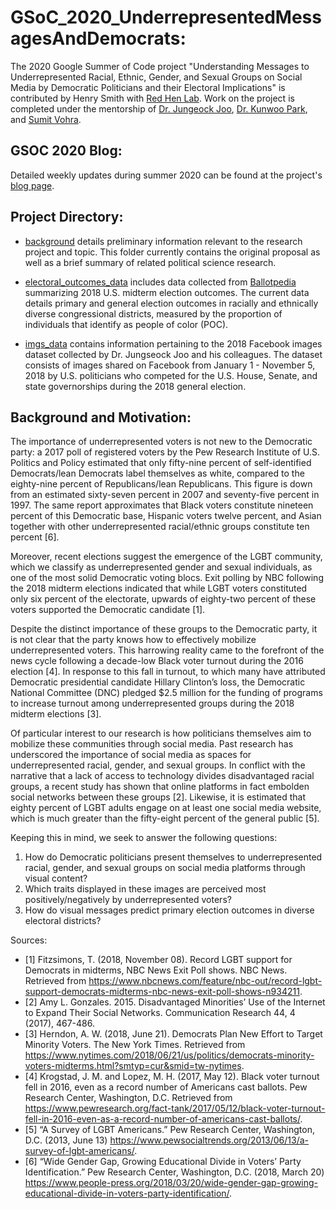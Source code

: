 # GSoC_2020_UnderrepresentedMessagesAndDemocrats:

  The 2020 Google Summer of Code project "Understanding Messages to Underrepresented Racial, Ethnic, Gender, and Sexual Groups on Social Media by Democratic Politicians and their Electoral Implications" is contributed by Henry Smith with [Red Hen Lab](http://www.redhenlab.org/). Work on the project is completed under the mentorship of [Dr. Jungeock Joo](http://home.jsjoo.com/), [Dr. Kunwoo Park](http://kunwpark.kr/), and [Sumit Vohra](https://in.linkedin.com/in/sumit-vohra-224484a0).

## GSOC 2020 Blog:

Detailed weekly updates during summer 2020 can be found at the project's [blog page](https://smithhenryd.github.io/UnderrepresentedMessagesAndDemocrats.github.io/).

## Project Directory:

- [background](https://github.com/smithhenryd/GSoC_2020_UnderrepresentedMessagesAndDemocrats-/tree/master/background) details preliminary information relevant to the research project and topic. This folder currently contains the original proposal as well as a brief summary of related political science research.

- [electoral_outcomes_data](https://github.com/smithhenryd/GSoC_2020_UnderrepresentedMessagesAndDemocrats-/tree/master/electoral_outcomes_data) includes data collected from [Ballotpedia](https://ballotpedia.org/Election_results,_2018) summarizing 2018 U.S. midterm election outcomes. The current data details primary and general election outcomes in racially and ethnically diverse congressional districts, measured by the proportion of individuals that identify as people of color (POC).

- [imgs_data](https://github.com/smithhenryd/GSoC_2020_UnderrepresentedMessagesAndDemocrats-/tree/master/imgs_data) contains information pertaining to the 2018 Facebook images dataset collected by Dr. Jungseock Joo and his colleagues. The dataset consists of images shared on Facebook from January 1 - November 5, 2018 by U.S. politicians who competed for the U.S. House, Senate, and state governorships during the 2018 general election.


## Background and Motivation:

  The importance of underrepresented voters is not new to the Democratic party: a 2017 poll of registered voters by the Pew Research Institute of U.S. Politics and Policy estimated that only fifty-nine percent of self-identified Democrats/lean Democrats label themselves as white, compared to the eighty-nine percent of Republicans/lean Republicans. This figure is down from an estimated sixty-seven percent in 2007 and seventy-five percent in 1997. The same report approximates that Black voters constitute nineteen percent of this Democratic base, Hispanic voters twelve percent, and Asian together with other underrepresented racial/ethnic groups constitute ten percent [6]. 

  Moreover, recent elections suggest the emergence of the LGBT community, which we classify as underrepresented gender and sexual individuals, as one of the most solid Democratic voting blocs. Exit polling by NBC following the 2018 midterm elections indicated that while LGBT voters constituted only six percent of the electorate, upwards of eighty-two percent of these voters supported the Democratic candidate [1]. 
  
  Despite the distinct importance of these groups to the Democratic party, it is not clear that the party knows how to effectively mobilize underrepresented voters. This harrowing reality came to the forefront of the news cycle following a decade-low Black voter turnout during the 2016 election [4]. In response to this fall in turnout, to which many have attributed Democratic presidential candidate Hillary Clinton’s loss, the Democratic National Committee (DNC) pledged $2.5 million for the funding of programs to increase turnout among underrepresented groups during the 2018 midterm elections [3].

  Of particular interest to our research is how politicians themselves aim to mobilize these communities through social media. Past research has underscored the importance of social media as spaces for underrepresented racial, gender, and sexual groups. In conflict with the narrative that a lack of access to technology divides disadvantaged racial groups, a recent study has shown that online platforms in fact embolden social networks between these groups [2]. Likewise, it is estimated that eighty percent of LGBT adults engage on at least one social media website, which is much greater than the fifty-eight percent of the general public [5]. 
  
  Keeping this in mind, we seek to answer the following questions:
1. How do Democratic politicians present themselves to underrepresented racial, gender, and sexual groups on social media platforms through visual content?
2. Which traits displayed in these images are perceived most positively/negatively by underrepresented voters? 
3. How do visual messages predict primary election outcomes in diverse electoral districts?


Sources:

+ [1] Fitzsimons, T. (2018, November 08). Record LGBT support for Democrats in midterms, NBC News Exit Poll shows. NBC News. Retrieved from https://www.nbcnews.com/feature/nbc-out/record-lgbt-support-democrats-midterms-nbc-news-exit-poll-shows-n934211.
+ [2] Amy L. Gonzales. 2015. Disadvantaged Minorities’ Use of the Internet to Expand Their Social Networks. Communication Research 44, 4 (2017), 467-486.
+ [3] Herndon, A. W. (2018, June 21). Democrats Plan New Effort to Target Minority Voters. The New York Times. Retrieved from https://www.nytimes.com/2018/06/21/us/politics/democrats-minority-voters-midterms.html?smtyp=cur&smid=tw-nytimes.
+ [4] Krogstad, J. M.  and Lopez, M. H. (2017, May 12). Black voter turnout fell in 2016, even as a record number of Americans cast ballots. Pew Research Center, Washington, D.C. Retrieved from https://www.pewresearch.org/fact-tank/2017/05/12/black-voter-turnout-fell-in-2016-even-as-a-record-number-of-americans-cast-ballots/.
+ [5] “A Survey of LGBT Americans.” Pew Research Center, Washington, D.C. (2013, June 13) https://www.pewsocialtrends.org/2013/06/13/a-survey-of-lgbt-americans/.
+ [6] “Wide Gender Gap, Growing Educational Divide in Voters’ Party Identification.” Pew Research Center, Washington, D.C. (2018, March 20) https://www.people-press.org/2018/03/20/wide-gender-gap-growing-educational-divide-in-voters-party-identification/. 
